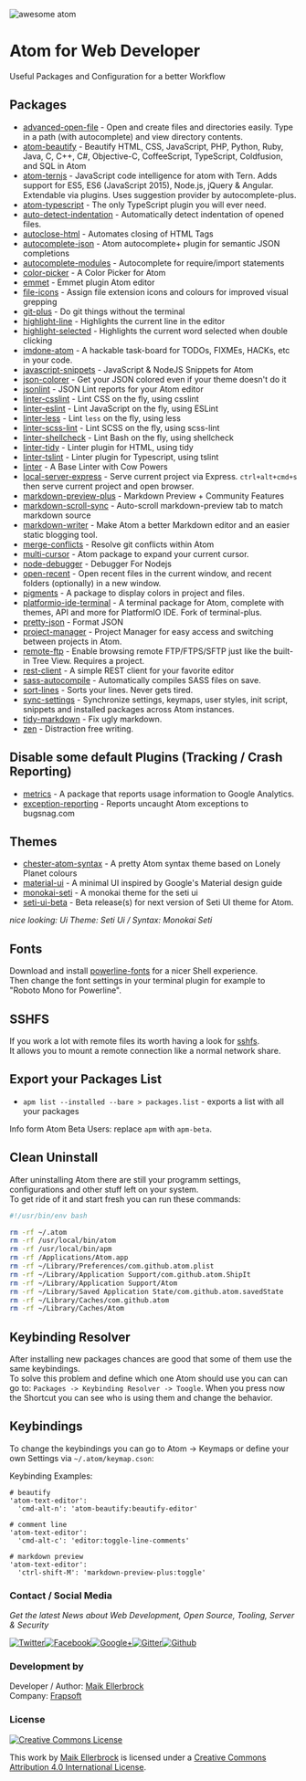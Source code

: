 ![awesome atom](https://github.frapsoft.com/top/atom.png)

# Atom for Web Developer

Useful Packages and Configuration for a better Workflow

## Packages

- [advanced-open-file](https://atom.io/packages/advanced-open-file) - Open and create files and directories easily. Type in a path (with autocomplete) and view directory contents.
- [atom-beautify](https://atom.io/packages/atom-beautify) - Beautify HTML, CSS, JavaScript, PHP, Python, Ruby, Java, C, C++, C#, Objective-C, CoffeeScript, TypeScript, Coldfusion, and SQL in Atom
- [atom-ternjs](https://atom.io/packages/atom-ternjs) - JavaScript code intelligence for atom with Tern. Adds support for ES5, ES6 (JavaScript 2015), Node.js, jQuery & Angular. Extendable via plugins. Uses suggestion provider by autocomplete-plus.
- [atom-typescript](https://atom.io/packages/atom-typescript) - The only TypeScript plugin you will ever need.
- [auto-detect-indentation](https://atom.io/packages/auto-detect-indentation) - Automatically detect indentation of opened files.
- [autoclose-html](https://atom.io/packages/autoclose-html) - Automates closing of HTML Tags
- [autocomplete-json](https://atom.io/packages/autocomplete-json) - Atom autocomplete+ plugin for semantic JSON completions
- [autocomplete-modules](https://atom.io/packages/autocomplete-modules) - Autocomplete for require/import statements
- [color-picker](https://atom.io/packages/color-picker) - A Color Picker for Atom
- [emmet](https://atom.io/packages/emmet) - Emmet plugin Atom editor
- [file-icons](https://atom.io/packages/file-icons) - Assign file extension icons and colours for improved visual grepping
- [git-plus](https://atom.io/packages/git-plus) - Do git things without the terminal
- [highlight-line](https://atom.io/packages/highlight-line) - Highlights the current line in the editor
- [highlight-selected](https://atom.io/packages/highlight-selected) - Highlights the current word selected when double clicking
- [imdone-atom](https://atom.io/packages/imdone-atom) - A hackable task-board for TODOs, FIXMEs, HACKs, etc in your code.
- [javascript-snippets](https://atom.io/packages/javascript-snippets) - JavaScript & NodeJS Snippets for Atom
- [json-colorer](https://atom.io/packages/json-colorer) - Get your JSON colored even if your theme doesn't do it
- [jsonlint](https://atom.io/packages/jsonlint) - JSON Lint reports for your Atom editor
- [linter-csslint](https://atom.io/packages/linter-csslint) - Lint CSS on the fly, using csslint
- [linter-eslint](https://atom.io/packages/linter-eslint) - Lint JavaScript on the fly, using ESLint
- [linter-less](https://atom.io/packages/linter-less) - Lint `less` on the fly, using less
- [linter-scss-lint](https://atom.io/packages/linter-scss-lint) - Lint SCSS on the fly, using scss-lint
- [linter-shellcheck](https://atom.io/packages/linter-shellcheck) - Lint Bash on the fly, using shellcheck
- [linter-tidy](https://atom.io/packages/linter-tidy) - Linter plugin for HTML, using tidy
- [linter-tslint](https://atom.io/packages/linter-tslint) - Linter plugin for Typescript, using tslint
- [linter](https://atom.io/packages/linter) - A Base Linter with Cow Powers
- [local-server-express](https://atom.io/packages/local-server-express) - Serve current project via Express. `ctrl+alt+cmd+s` then serve current project and open browser.
- [markdown-preview-plus](https://atom.io/packages/markdown-preview-plus) - Markdown Preview + Community Features
- [markdown-scroll-sync](https://atom.io/packages/markdown-scroll-sync) - Auto-scroll markdown-preview tab to match markdown source
- [markdown-writer](https://atom.io/packages/markdown-writer) - Make Atom a better Markdown editor and an easier static blogging tool.
- [merge-conflicts](https://atom.io/packages/merge-conflicts) - Resolve git conflicts within Atom
- [multi-cursor](https://atom.io/packages/multi-cursor) - Atom package to expand your current cursor.
- [node-debugger](https://atom.io/packages/node-debugger) - Debugger For Nodejs
- [open-recent](https://atom.io/packages/open-recent) - Open recent files in the current window, and recent folders (optionally) in a new window.
- [pigments](https://atom.io/packages/pigments) - A package to display colors in project and files.
- [platformio-ide-terminal](https://atom.io/packages/platformio-ide-terminal) - A terminal package for Atom, complete with themes, API and more for PlatformIO IDE. Fork of terminal-plus.
- [pretty-json](https://atom.io/packages/pretty-json) - Format JSON
- [project-manager](https://atom.io/packages/project-manager) - Project Manager for easy access and switching between projects in Atom.
- [remote-ftp](https://atom.io/packages/Remote-FTP) - Enable browsing remote FTP/FTPS/SFTP just like the built-in Tree View. Requires a project.
- [rest-client](https://atom.io/packages/rest-client) - A simple REST client for your favorite editor
- [sass-autocompile](https://atom.io/packages/sass-autocompile) - Automatically compiles SASS files on save.
- [sort-lines](https://atom.io/packages/sort-lines) - Sorts your lines. Never gets tired.
- [sync-settings](https://atom.io/packages/sync-settings) - Synchronize settings, keymaps, user styles, init script, snippets and installed packages across Atom instances.
- [tidy-markdown](https://atom.io/packages/tidy-markdown) - Fix ugly markdown.
- [zen](https://atom.io/packages/Zen) - Distraction free writing.

## Disable some default Plugins (Tracking / Crash Reporting)

- [metrics](https://atom.io/packages/metrics) - A package that reports usage information to Google Analytics.
- [exception-reporting](https://atom.io/packages/exception-reporting) - Reports uncaught Atom exceptions to bugsnag.com

## Themes

- [chester-atom-syntax](https://atom.io/themes/chester-atom-syntax) - A pretty Atom syntax theme based on Lonely Planet colours
- [material-ui](https://atom.io/themes/material-ui) - A minimal UI inspired by Google's Material design guide
- [monokai-seti](https://atom.io/themes/monokai-seti) - A monokai theme for the seti ui
- [seti-ui-beta](https://atom.io/themes/seti-ui-beta) - Beta release(s) for next version of Seti UI theme for Atom.

_nice looking: Ui Theme: Seti Ui / Syntax: Monokai Seti_

## Fonts

Download and install [powerline-fonts](https://github.com/powerline/fonts) for a nicer Shell experience.<br>
Then change the font settings in your terminal plugin for example to "Roboto Mono for Powerline".

## SSHFS

If you work a lot with remote files its worth having a look for [sshfs](https://github.com/libfuse/sshfs).<br>
It allows you to mount a remote connection like a normal network share.

## Export your Packages List

- `apm list --installed --bare > packages.list` - exports a list with all your packages

Info form Atom Beta Users: replace `apm` with `apm-beta`.

## Clean Uninstall

After uninstalling Atom there are still your programm settings, configurations and other stuff left on your system.<br>
To get ride of it and start fresh you can run these commands:

```bash
#!/usr/bin/env bash

rm -rf ~/.atom
rm -rf /usr/local/bin/atom
rm -rf /usr/local/bin/apm
rm -rf /Applications/Atom.app
rm -rf ~/Library/Preferences/com.github.atom.plist
rm -rf ~/Library/Application Support/com.github.atom.ShipIt
rm -rf ~/Library/Application Support/Atom
rm -rf ~/Library/Saved Application State/com.github.atom.savedState
rm -rf ~/Library/Caches/com.github.atom
rm -rf ~/Library/Caches/Atom
```

## Keybinding Resolver

After installing new packages chances are good that some of them use the same keybindings.<br>
To solve this problem and define which one Atom should use you can can go to: `Packages -> Keybinding Resolver -> Toogle`. When you press now the Shortcut you can see who is using them and change the behavior.

## Keybindings

To change the keybindings you can go to Atom -> Keymaps or define your own Settings via `~/.atom/keymap.cson`:

Keybinding Examples:

```
# beautify
'atom-text-editor':
  'cmd-alt-n': 'atom-beautify:beautify-editor'

# comment line
'atom-text-editor':
  'cmd-alt-c': 'editor:toggle-line-comments'

# markdown preview
'atom-text-editor':
  'ctrl-shift-M': 'markdown-preview-plus:toggle'
```
### Contact / Social Media

*Get the latest News about Web Development, Open Source, Tooling, Server & Security*

[![Twitter](https://github.frapsoft.com/social/twitter.png)](https://twitter.com/frapsoft/)[![Facebook](https://github.frapsoft.com/social/facebook.png)](https://www.facebook.com/frapsoft/)[![Google+](https://github.frapsoft.com/social/google-plus.png)](https://plus.google.com/116540931335841862774)[![Gitter](https://github.frapsoft.com/social/gitter.png)](https://gitter.im/frapsoft/frapsoft/)[![Github](https://github.frapsoft.com/social/github.png)](https://github.com/ellerbrock/)

### Development by

Developer / Author: [Maik Ellerbrock](https://github.com/ellerbrock/)  
Company: [Frapsoft](https://github.com/frapsoft/)

### License 

<a rel="license" href="http://creativecommons.org/licenses/by/4.0/"><img alt="Creative Commons License" style="border-width:0" src="https://i.creativecommons.org/l/by/4.0/88x31.png" /></a><br />

This work by <a xmlns:cc="http://creativecommons.org/ns#" href="https://github.com/ellerbrock/" property="cc:attributionName" rel="cc:attributionURL">Maik Ellerbrock</a> is licensed under a <a rel="license" href="http://creativecommons.org/licenses/by/4.0/">Creative Commons Attribution 4.0 International License</a>.